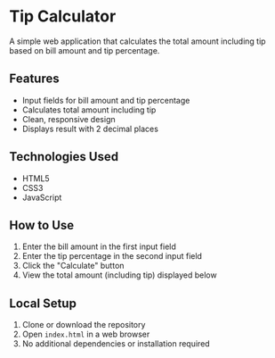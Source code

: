 # Tip Calculator

A simple web application that calculates the total amount including tip based on bill amount and tip percentage.

## Features

- Input fields for bill amount and tip percentage
- Calculates total amount including tip
- Clean, responsive design
- Displays result with 2 decimal places

## Technologies Used

- HTML5
- CSS3
- JavaScript

## How to Use

1. Enter the bill amount in the first input field
2. Enter the tip percentage in the second input field
3. Click the "Calculate" button
4. View the total amount (including tip) displayed below

## Local Setup

1. Clone or download the repository
2. Open `index.html` in a web browser
3. No additional dependencies or installation required



